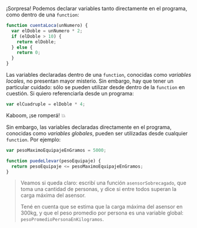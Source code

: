 ¡Sorpresa! Podemos declarar variables tanto directamente en el programa, como dentro de una `function`:

```javascript
function cuentaLoca(unNumero) {
  var elDoble = unNumero * 2;
  if (elDoble > 10) {
    return elDoble;
  } else {
    return 0;
  }
}
```

Las variables declaradas dentro de una `function`, conocidas como _variables locales_, no presentan mayor misterio. Sin embargo, hay que tener un particular cuidado: sólo se pueden utilizar desde dentro de la `function` en cuestión. Si quiero referenciarla desde un programa:

```javascript
var elCuadruple = elDoble * 4;
```

Kaboom, ¡se romperá! :collision:

Sin embargo, las variables declaradas directamente en el programa, conocidas como _variables globales_, pueden ser utilizadas desde cualquier `function`. Por ejemplo:

```javascript
var pesoMaximoEquipajeEnGramos = 5000;

function puedeLlevar(pesoEquipaje) {
  return pesoEquipaje <= pesoMaximoEquipajeEnGramos;
}
```

> Veamos si queda claro: escribí una función `asensorSobrecagado`, que toma una cantidad de personas, y dice si entre todos superan la carga máxima del asensor.
>
> Tené en cuenta que se estima que la carga máxima del asensor en 300kg, y que el peso promedio por persona es una variable global: `pesoPromedioPersonaEnKilogramos`.

